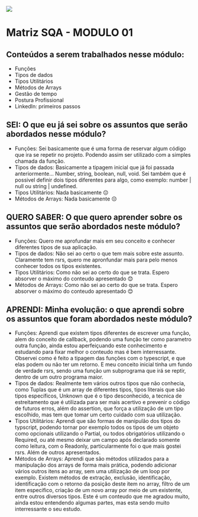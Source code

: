 ![](https://i.imgur.com/xG74tOh.png)

#  Matriz SQA - MODULO 01

## Conteúdos a serem trabalhados nesse módulo:

- Funções
- Tipos de dados
- Tipos Utilitários
- Métodos de Arrays
- Gestão de tempo
- Postura Profissional
- LinkedIn: primeiros passos


## SEI: O que eu já sei sobre os assuntos que serão abordados nesse módulo?

- Funções: Sei basicamente que é uma forma de reservar algum código que ira se repetir no projeto. Podendo assim ser utilizado com a simples chamada da função. 
- Tipos de dados: Basicamente a tipagem inicial que já foi passada anteriormente... Number, string, boolean, null, void. Sei também que é possivel definir dois tipos diferentes para algo, como exemplo: number | null ou string | undefined.
- Tipos Utilitários: Nada basicamente 😔
- Métodos de Arrays: Nada basicamente 😔


## QUERO SABER: O que quero aprender sobre os assuntos que serão abordados neste módulo?

- Funções: Quero me aprofundar mais em seu conceito e conhecer diferentes tipos de sua aplicação.
- Tipos de dados: Não sei ao certo o que tem mais sobre este assunto. Claramente tem rsrs, quero me apronfundar mais para pelo menos conhecer todos os tipos existentes. 
- Tipos Utilitários: Como não sei ao certo do que se trata. Espero absorver o máximo do conteudo apresentado 😊
- Métodos de Arrays: Como não sei ao certo do que se trata. Espero absorver o máximo do conteudo apresentado 😊

## APRENDI: Minha evolução: o que aprendi sobre os assuntos que foram abordados neste módulo?

- Funções: Aprendi que existem tipos diferentes de escrever uma função, alem do conceito de callback, podendo uma função ter como parametro outra função, ainda estou aperfeiçuando este conhecimento e estudando para fixar melhor o conteudo mas é bem interressante. Observei como é feito a tipagem das funções com o typescript, e que elas podem ou não ter um retorno. E meu conceito inicial tinha um fundo de verdade rsrs, sendo uma função um subprograma que irá se reptir, dentro de um outro programa maior. 
- Tipos de dados: Realmente tem vários outros tipos que não conhecia, como Tuplas que é um array de diferentes tipos, tipos literais que são tipos específicos, Unknown que é o tipo desconhecido, a tecnica de estreitamento que é utilizada para ser mais acertivo e prevenir o código de futuros erros, além do assertion, que força a utilização de um tipo escolhido, mas tem que tomar um certo cuidado com sua utilização. 
- Tipos Utilitários: Aprendi que são formas de manipulão dos tipos do typscript, podendo tornar por exemplo todos os tipos de um objeto como opcionais utilizando o Partial, ou todos obrigatórios utilizando o Required, ou até mesmo deixar um campo após declarado somente como leitura, com o Readonly, particularmente foi o que mais gostei rsrs. Além de outros apresentados. 
- Métodos de Arrays: Aprendi que são métodos utilizados para a manipulação dos arrays de forma mais prática, podendo adicionar vários outros itens ao array, sem uma utilização de um loop por exemplo. Existem métodos de extração, exclusão, identificação, identificação com o retorno da posição deste item no array, filtro de um item especifico, criação de um novo array por meio de um existente, entre outros diversos tipos. Este é um conteudo que me agradou muito, ainda estou entendendo algumas partes, mas esta sendo muito interressante o seu estudo.
